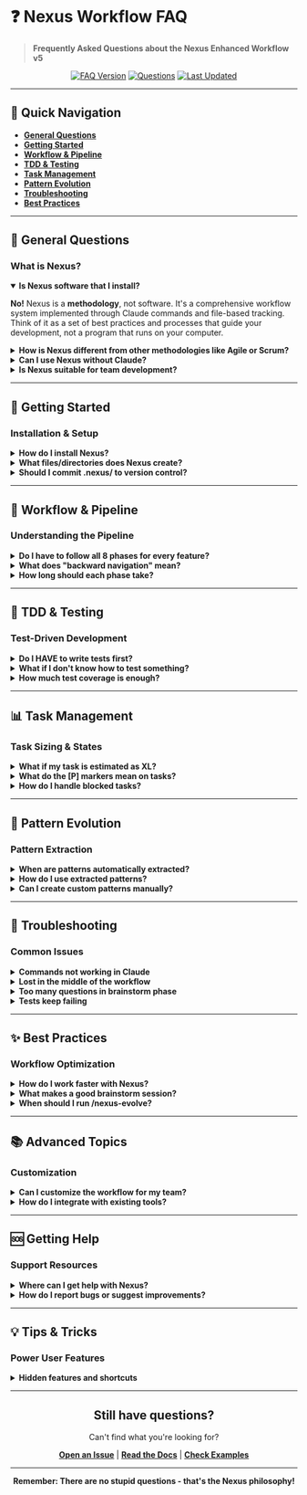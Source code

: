 # ❓ Nexus Workflow FAQ

> **Frequently Asked Questions about the Nexus Enhanced Workflow v5**

<div align="center">

[![FAQ Version](https://img.shields.io/badge/FAQ-v5.0-blue.svg)]()
[![Questions](https://img.shields.io/badge/questions-30+-green.svg)]()
[![Last Updated](https://img.shields.io/badge/updated-2025--01--18-yellow.svg)]()

</div>

---

## 📑 Quick Navigation

- [**General Questions**](#-general-questions)
- [**Getting Started**](#-getting-started)
- [**Workflow & Pipeline**](#-workflow--pipeline)
- [**TDD & Testing**](#-tdd--testing)
- [**Task Management**](#-task-management)
- [**Pattern Evolution**](#-pattern-evolution)
- [**Troubleshooting**](#-troubleshooting)
- [**Best Practices**](#-best-practices)

---

## 🌟 General Questions

### What is Nexus?

<details open>
<summary><b>Is Nexus software that I install?</b></summary>

**No!** Nexus is a **methodology**, not software. It's a comprehensive workflow system implemented through Claude commands and file-based tracking. Think of it as a set of best practices and processes that guide your development, not a program that runs on your computer.

</details>

<details>
<summary><b>How is Nexus different from other methodologies like Agile or Scrum?</b></summary>

Nexus is specifically designed for AI-assisted development with these unique features:

| Feature | Nexus | Traditional Agile |
|---------|-------|-------------------|
| **Questioning** | Unlimited, adaptive | Fixed planning sessions |
| **Learning** | Continuous pattern extraction | Manual retrospectives |
| **TDD** | Flexible with documented exceptions | Varies by team |
| **Evolution** | Automatic workflow improvement | Manual process changes |
| **Task Sizing** | T-shirt sizes with hard limits | Story points |

</details>

<details>
<summary><b>Can I use Nexus without Claude?</b></summary>

While Nexus is designed specifically for Claude Code, the methodology principles can be adapted. However, you'd lose:
- Automatic command execution
- AI-powered questioning
- Pattern detection
- Intelligent task management

You could manually follow the workflow, but it's optimized for AI assistance.

</details>

<details>
<summary><b>Is Nexus suitable for team development?</b></summary>

Yes! Nexus can work for teams with these adaptations:
- Shared `.nexus/` directory in version control
- Task assignment features (`/nexus-task assign`)
- Parallel task marking for distribution
- Centralized pattern library
- Team guidelines in `.nexus/guidelines.md`

</details>

---

## 🚀 Getting Started

### Installation & Setup

<details>
<summary><b>How do I install Nexus?</b></summary>

Two ways:

**Option 1: Quick Install (Recommended)**
```bash
curl -sSL https://raw.githubusercontent.com/yourusername/nexus-workflow-v5/main/install.sh | bash
```

**Option 2: Manual Setup**
```bash
git clone https://github.com/yourusername/nexus-workflow-v5.git
cp -r nexus-workflow-v5/.claude your-project/
cp nexus-workflow-v5/CLAUDE.md your-project/
```

Then in Claude Code:
```bash
/nexus-init
```

</details>

<details>
<summary><b>What files/directories does Nexus create?</b></summary>

```
your-project/
├── .nexus/                 # Workflow data (gitignored by default)
│   ├── guidelines.md       # Your project rules
│   ├── brainstorms/        # Question sessions
│   ├── specs/              # Specifications
│   ├── design/             # Architecture docs
│   ├── tasks/              # Task breakdowns
│   ├── patterns/           # Extracted patterns
│   └── evolution/          # Learning logs
├── .claude/                # Claude commands
│   ├── commands/           # Command implementations
│   └── agents/             # Agent specifications
└── CLAUDE.md               # Claude instructions
```

</details>

<details>
<summary><b>Should I commit .nexus/ to version control?</b></summary>

**It depends:**

✅ **Commit these:**
- `.nexus/guidelines.md` - Team rules
- `.nexus/patterns/` - Reusable patterns
- `.nexus/specs/` - Feature specifications

⚠️ **Consider committing:**
- `.nexus/design/` - If team needs to review
- `.nexus/evolution/` - For process history

❌ **Don't commit:**
- `.nexus/brainstorms/` - Can be large and verbose
- `.nexus/tasks/` - Often changes rapidly

</details>

---

## 🔄 Workflow & Pipeline

### Understanding the Pipeline

<details>
<summary><b>Do I have to follow all 8 phases for every feature?</b></summary>

**No!** The pipeline is flexible:

- **New Features**: Usually full pipeline (BRAINSTORM → EVOLVE)
- **Bug Fixes**: Often just SPECIFY → IMPLEMENT → VALIDATE
- **Refactoring**: Might start at DESIGN → DECOMPOSE → IMPLEMENT
- **Hotfixes**: Can jump directly to IMPLEMENT with exception flag

The key is using the phases that add value for your specific task.

</details>

<details>
<summary><b>What does "backward navigation" mean?</b></summary>

You can jump back to any previous phase when you discover issues:

```mermaid
graph LR
    I[IMPLEMENT] -.->|Missing req| S[SPECIFY]
    V[VALIDATE] -.->|Design flaw| D[DESIGN]
    I -.->|Unclear| B[BRAINSTORM]
```

Examples:
- During IMPLEMENT, realize spec is incomplete → back to SPECIFY
- During VALIDATE, find architecture issue → back to DESIGN
- Any time you're confused → back to BRAINSTORM

</details>

<details>
<summary><b>How long should each phase take?</b></summary>

Rough guidelines for a medium feature:

| Phase | Typical Duration | Notes |
|-------|-----------------|-------|
| BRAINSTORM | 30-60 min | Depends on complexity |
| SPECIFY | 15-30 min | Faster with good brainstorm |
| DESIGN | 30-60 min | More for complex architecture |
| DECOMPOSE | 15-20 min | Quick with clear design |
| IMPLEMENT | 4-8 hours | Varies by feature size |
| VALIDATE | 30-45 min | Automated + manual review |
| EVOLVE | 15-20 min | Mostly automatic |
| MAINTAIN | Ongoing | As needed |

</details>

---

## 🧪 TDD & Testing

### Test-Driven Development

<details>
<summary><b>Do I HAVE to write tests first?</b></summary>

**Default: YES** - Write tests first following RED-GREEN-REFACTOR.

**Exceptions allowed:**
1. **Exploratory Spike** - Max 2 hours exploring, then write tests
2. **Emergency Hotfix** - Fix immediately, tests within 24 hours
3. **Proof of Concept** - Clearly marked as POC, not for production

Always document which exception you're using:
```bash
/nexus-implement TASK-001 --exception spike
```

</details>

<details>
<summary><b>What if I don't know how to test something?</b></summary>

Common solutions:

1. **Ask in BRAINSTORM phase**: "How would I test this?"
2. **Start with simple assertions**: What should definitely be true?
3. **Test the interface, not implementation**: Focus on inputs/outputs
4. **Use examples from specs**: Turn acceptance criteria into tests
5. **Pattern library**: Check `.nexus/patterns/` for test examples

Example progression:
```javascript
// Start simple
test('should return user data', () => {
  const user = getUser(1);
  expect(user).toBeDefined();
});

// Add specifics
test('should return user with correct fields', () => {
  const user = getUser(1);
  expect(user.id).toBe(1);
  expect(user.email).toMatch(/@/);
});
```

</details>

<details>
<summary><b>How much test coverage is enough?</b></summary>

Nexus defaults:
- **Minimum**: 80% code coverage
- **Target**: 90%+ for critical paths
- **Required**: 100% for security-related code

But coverage isn't everything:
- Quality > Quantity
- Edge cases > Happy paths
- Integration tests for workflows
- E2E tests for critical user journeys

</details>

---

## 📊 Task Management

### Task Sizing & States

<details>
<summary><b>What if my task is estimated as XL?</b></summary>

**MUST SPLIT!** Tasks larger than L (4 hours) must be broken down.

How to split:
```bash
/nexus-task split TASK-001

# Splits into:
TASK-001a: Setup and configuration (S)
TASK-001b: Core implementation (M)
TASK-001c: Error handling (S)
TASK-001d: Tests and docs (M)
```

Splitting strategies:
- By layer (UI, API, Database)
- By operation (Create, Read, Update, Delete)
- By complexity (Simple case, Edge cases)
- By dependency (Independent pieces)

</details>

<details>
<summary><b>What do the [P] markers mean on tasks?</b></summary>

`[P]` = **Parallel executable** - Can be worked on simultaneously

```
AUTH-001: User model        (no marker - sequential)
AUTH-002: Password util [P]  (can start immediately)
AUTH-003: JWT service [P]    (can start immediately)
AUTH-004: Login endpoint     (depends on AUTH-001)
```

Benefits:
- Team members can work simultaneously
- Faster overall completion
- Better resource utilization

</details>

<details>
<summary><b>How do I handle blocked tasks?</b></summary>

When blocked:

1. **Update status**:
```bash
/nexus-task update TASK-001 --status BLOCKED --reason "Waiting for API specs"
```

2. **Find other work**:
```bash
/nexus-task list --status PENDING --parallel
```

3. **Resolution strategies**:
- Work on parallel tasks
- Jump back to earlier phase for clarity
- Document the blocker
- Set reminder for follow-up

</details>

---

## 🎯 Pattern Evolution

### Pattern Extraction

<details>
<summary><b>When are patterns automatically extracted?</b></summary>

Patterns are extracted when:

| Type | Threshold | Action |
|------|-----------|--------|
| Code pattern | 3+ similar implementations | Extract to template |
| Question | Asked 5+ times | Add to questionnaire |
| Error handling | 3+ similar approaches | Create error template |
| Test pattern | 3+ similar test setups | Create test template |

You can also force extraction:
```bash
/nexus-pattern extract --force --threshold 2
```

</details>

<details>
<summary><b>How do I use extracted patterns?</b></summary>

Patterns are automatically suggested during implementation:

```bash
/nexus-implement AUTH-005

🔍 Found relevant patterns:
- jwt-token-pattern.js (80% match)
- validation-middleware.js (65% match)

Apply pattern? [Y/n]: Y
```

Manual application:
```bash
/nexus-pattern apply jwt-token-pattern --to src/auth/token.js
```

</details>

<details>
<summary><b>Can I create custom patterns manually?</b></summary>

Yes! Create in `templates/patterns/`:

```javascript
// templates/patterns/custom-api-endpoint.js
/**
 * Pattern: REST API Endpoint
 * Usage: Standard CRUD endpoint
 * Detected: Manual entry
 */

module.exports = {
  pattern: `
router.post('/${ENDPOINT}',
  validateRequest(${SCHEMA}),
  authenticate,
  async (req, res) => {
    try {
      const result = await ${SERVICE}.create(req.body);
      res.status(201).json(result);
    } catch (error) {
      next(error);
    }
  }
);`,
  variables: ['ENDPOINT', 'SCHEMA', 'SERVICE']
};
```

</details>

---

## 🔧 Troubleshooting

### Common Issues

<details>
<summary><b>Commands not working in Claude</b></summary>

**Checklist:**
1. ✅ Ensure `.claude/commands/` exists
2. ✅ Check CLAUDE.md is present
3. ✅ Verify command files have correct format
4. ✅ Try `/nexus-init --force` to reinitialize

**Debug steps:**
```bash
# List available commands
ls .claude/commands/

# Check command format
head -20 .claude/commands/nexus-brainstorm.md

# Reinitialize if needed
/nexus-init --force
```

</details>

<details>
<summary><b>Lost in the middle of the workflow</b></summary>

**Recovery steps:**

1. **Check current status**:
```bash
/nexus-task list --in-progress
```

2. **Review recent work**:
```bash
ls -la .nexus/brainstorms/
ls -la .nexus/specs/
```

3. **Jump to appropriate phase**:
- Confused about requirements? → `/nexus-brainstorm`
- Unclear task? → `/nexus-task view TASK-ID`
- Implementation issues? → Check patterns

4. **Use backward navigation**:
```bash
# Go back to get clarity
/nexus-specify --update
/nexus-design --revise
```

</details>

<details>
<summary><b>Too many questions in brainstorm phase</b></summary>

**This is actually good!** But if overwhelmed:

1. **Take breaks**: Answer in batches
2. **"I don't know"**: Valid answer, helps identify unknowns
3. **Time-box**: Set exploration limits
4. **Focus mode**: Use `--focus` flag:
```bash
/nexus-brainstorm "auth" --focus security
```

5. **Review patterns**: Previous questions become templates

Remember: More questions = fewer bugs

</details>

<details>
<summary><b>Tests keep failing</b></summary>

**Debugging strategy:**

1. **Verify test is correct**:
- Is the test testing the right thing?
- Are assertions reasonable?

2. **Simplify**:
```javascript
// Start with most basic test
test('function exists', () => {
  expect(myFunction).toBeDefined();
});
```

3. **Check environment**:
- Dependencies installed?
- Test database connected?
- Mocks configured?

4. **Review TDD cycle**:
- Did you write test first? (RED)
- Is implementation minimal? (GREEN)
- Can you simplify? (REFACTOR)

</details>

---

## ✨ Best Practices

### Workflow Optimization

<details>
<summary><b>How do I work faster with Nexus?</b></summary>

**Speed tips:**

1. **Build pattern library early**:
   - Extract patterns aggressively
   - Reuse speeds up implementation

2. **Batch similar tasks**:
   - Group API endpoints
   - Group database models
   - Apply patterns in bulk

3. **Use parallel tasks**:
   - Mark independent work with [P]
   - Work on multiple tasks simultaneously

4. **Skip phases when appropriate**:
   - Bug fixes: Skip BRAINSTORM
   - Refactoring: Skip SPECIFY
   - Hotfixes: Direct to IMPLEMENT

5. **Learn from evolution**:
   - Review evolution reports
   - Apply suggestions immediately

</details>

<details>
<summary><b>What makes a good brainstorm session?</b></summary>

**Quality indicators:**

✅ **Good Brainstorm:**
- Covers edge cases
- Identifies constraints
- Explores alternatives
- Questions "why" not just "what"
- Considers future changes

❌ **Poor Brainstorm:**
- Surface-level questions only
- Rushes to implementation
- Ignores edge cases
- Assumes too much
- Single solution focus

**Pro tip**: If you're not discovering something new, keep questioning!

</details>

<details>
<summary><b>When should I run /nexus-evolve?</b></summary>

**Run evolution:**

✅ **Always after:**
- Completing a feature
- Finishing a sprint
- Major refactoring
- Repeated similar tasks

⚠️ **Consider after:**
- Finding repeated bugs
- Team retrospectives
- Performance reviews

**Frequency guidelines:**
- Minimum: After each feature
- Recommended: Weekly
- Ideal: After every pipeline completion

</details>

---

## 📚 Advanced Topics

### Customization

<details>
<summary><b>Can I customize the workflow for my team?</b></summary>

Yes! Customization points:

1. **Edit `.nexus/guidelines.md`**:
```markdown
# Project Guidelines

## Task Sizing (Customized)
- XS: < 15 minutes
- S: 15-30 minutes
- M: 30-90 minutes
- L: 90-180 minutes

## TDD Exceptions (Additional)
- UI Components: Visual tests acceptable
- Database Migrations: Test in staging
```

2. **Modify commands** in `.claude/commands/`

3. **Add custom agents** in `.claude/agents/`

4. **Create project templates** in `templates/`

</details>

<details>
<summary><b>How do I integrate with existing tools?</b></summary>

Nexus is file-based, making integration easy:

**CI/CD Integration:**
```yaml
# .github/workflows/nexus.yml
- name: Check Nexus Tasks
  run: |
    if [ -f ".nexus/tasks/current.yaml" ]; then
      echo "Active tasks found"
      cat .nexus/tasks/current.yaml
    fi
```

**Git Hooks:**
```bash
# .git/hooks/pre-commit
#!/bin/bash
# Ensure no XL tasks
if grep -r "size: XL" .nexus/tasks/; then
  echo "Error: XL tasks must be split!"
  exit 1
fi
```

**Project Management:**
- Export tasks to JIRA/Trello
- Sync patterns to documentation
- Generate reports from evolution logs

</details>

---

## 🆘 Getting Help

### Support Resources

<details>
<summary><b>Where can I get help with Nexus?</b></summary>

1. **Documentation**:
   - [Workflow Guide](workflow-usage-guide.md)
   - [Command Reference](command-reference.md)
   - [Quick Start](quickstart.md)

2. **Examples**:
   - Check `examples/` directory
   - Review `.nexus/patterns/`

3. **Community**:
   - GitHub Issues
   - Discussions board
   - Share patterns and learnings

4. **In-workflow help**:
```bash
/nexus-help [command]
/nexus-task help
/nexus-pattern list
```

</details>

<details>
<summary><b>How do I report bugs or suggest improvements?</b></summary>

Since Nexus is a methodology, "bugs" are usually process issues:

**Process Issues**:
- Document in `.nexus/evolution/issues.md`
- Discuss in team retrospective
- Adjust `.nexus/guidelines.md`

**Command Issues**:
- Check `.claude/commands/` for the command
- Verify format and syntax
- Submit PR with fix

**Feature Requests**:
- Use evolution system to identify needs
- Propose in GitHub Discussions
- Submit PR with implementation

</details>

---

## 💡 Tips & Tricks

### Power User Features

<details>
<summary><b>Hidden features and shortcuts</b></summary>

**Command Chaining:**
```bash
# Full pipeline
/nexus-brainstorm "feature" && /nexus-specify && /nexus-design

# Quick validation
/nexus-implement TASK-001 && /nexus-validate --quick
```

**Environment Variables:**
```bash
NEXUS_PATTERN_THRESHOLD=2 /nexus-pattern detect
NEXUS_TDD_STRICT=true /nexus-implement TASK-001
NEXUS_COVERAGE_MIN=95 /nexus-validate
```

**Batch Operations:**
```bash
# Implement all small tasks
/nexus-task list --size XS,S | /nexus-implement --batch

# Extract all patterns
/nexus-pattern detect && /nexus-pattern extract --all
```

**Focus Modes:**
```bash
/nexus-brainstorm "auth" --focus security
/nexus-validate --focus performance
/nexus-evolve --focus patterns
```

</details>

---

<div align="center">

## Still have questions?

Can't find what you're looking for?

[**Open an Issue**](https://github.com/yourusername/nexus-workflow-v5/issues) | [**Read the Docs**](workflow-usage-guide.md) | [**Check Examples**](../examples/)

---

**Remember: There are no stupid questions - that's the Nexus philosophy!**

</div>